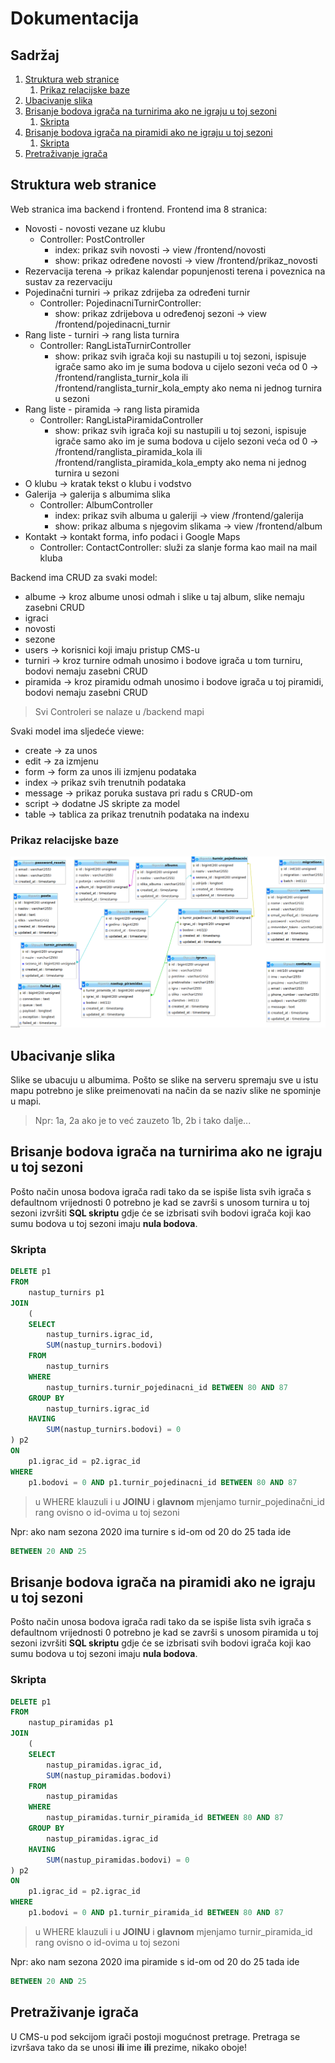 # Dokumentacija

## Sadržaj

1. [Struktura web stranice](#struktura-web-stranice)
    1. [Prikaz relacijske baze](https://github.com/Shino112/TKPazin/new/master#prikaz-relacijske-baze)
2. [Ubacivanje slika](https://github.com/Shino112/TKPazin/new/master#ubacivanje-slika)
3. [Brisanje bodova igrača na turnirima ako ne igraju u toj sezoni](https://github.com/Shino112/TKPazin/new/master#brisanje-bodova-igra%C4%8Da-na-turnirima-ako-ne-igraju-u-toj-sezoni)
    1. [Skripta](https://github.com/Shino112/TKPazin/new/master#skripta)
4. [Brisanje bodova igrača na piramidi ako ne igraju u toj sezoni](https://github.com/Shino112/TKPazin/new/master#brisanje-bodova-igra%C4%8Da-na-piramidi-ako-ne-igraju-u-toj-sezoni)
    1. [Skripta](https://github.com/Shino112/TKPazin/new/master#skripta-1)
5. [Pretraživanje igrača](https://github.com/Shino112/TKPazin/new/master#pretra%C5%BEivanje-igra%C4%8Da)

## Struktura web stranice

Web stranica ima backend i frontend. Frontend ima 8 stranica:
* Novosti - novosti vezane uz klubu
  * Controller: PostController
    * index: prikaz svih novosti -> view /frontend/novosti
    * show: prikaz određene novosti -> view /frontend/prikaz_novosti
* Rezervacija terena -> prikaz kalendar popunjenosti terena i poveznica na sustav za rezervaciju
* Pojedinačni turniri -> prikaz zdrijeba za određeni turnir
  * Controller: PojedinacniTurnirController:
    * show: prikaz zdrijebova u određenoj sezoni -> view /frontend/pojedinacni_turnir
* Rang liste - turniri -> rang lista turnira
  * Controller: RangListaTurnirController
    * show: prikaz svih igrača koji su nastupili u toj sezoni, ispisuje igrače samo ako im je suma bodova u cijelo sezoni veća od 0 -> /frontend/ranglista_turnir_kola ili /frontend/ranglista_turnir_kola_empty ako nema ni jednog turnira u sezoni
* Rang liste - piramida -> rang lista piramida
  * Controller: RangListaPiramidaController
    * show: prikaz svih igrača koji su nastupili u toj sezoni, ispisuje igrače samo ako im je suma bodova u cijelo sezoni veća od 0 -> /frontend/ranglista_piramida_kola ili /frontend/ranglista_piramida_kola_empty ako nema ni jednog turnira u sezoni
* O klubu -> kratak tekst o klubu i vodstvo
* Galerija -> galerija s albumima slika
  * Controller: AlbumController
    * index: prikaz svih albuma u galeriji -> view /frontend/galerija
    * show: prikaz albuma s njegovim slikama -> view /frontend/album
* Kontakt -> kontakt forma, info podaci i Google Maps
  * Controller: ContactController: služi za slanje forma kao mail na mail kluba
  
Backend ima CRUD za svaki model:
* albume -> kroz albume unosi odmah i slike u taj album, slike nemaju zasebni CRUD
* igraci
* novosti
* sezone
* users -> korisnici koji imaju pristup CMS-u
* turniri -> kroz turnire odmah unosimo i bodove igrača u tom turniru, bodovi nemaju zasebni CRUD
* piramida -> kroz piramidu odmah unosimo i bodove igrača u toj piramidi, bodovi nemaju zasebni CRUD
> Svi Controleri se nalaze u /backend mapi

Svaki model ima sljedeće viewe:
* create -> za unos
* edit -> za izmjenu
* form -> form za unos ili izmjenu podataka
* index -> prikaz svih trenutnih podataka
* message -> prikaz poruka sustava pri radu s CRUD-om
* script -> dodatne JS skripte za model
* table -> tablica za prikaz trenutnih podataka na indexu

### Prikaz relacijske baze

![Slika baze](https://github.com/Shino112/TKPazin/blob/master/baza.png)

## Ubacivanje slika

Slike se ubacuju u albumima. Pošto se slike na serveru spremaju sve u istu mapu potrebno je slike preimenovati na način da se naziv slike ne spominje u mapi.
> Npr: 1a, 2a ako je to već zauzeto 1b, 2b i tako dalje...

## Brisanje bodova igrača na turnirima ako ne igraju u toj sezoni

Pošto način unosa bodova igrača radi tako da se ispiše lista svih igrača s defaultnom vrijednosti 0 potrebno je kad se završi s unosom turnira u toj sezoni izvršiti **SQL skriptu** gdje će se izbrisati svih bodovi igrača koji kao sumu bodova u toj sezoni imaju **nula bodova**.

### Skripta
```sql
DELETE p1
FROM
    nastup_turnirs p1
JOIN
    (
    SELECT
        nastup_turnirs.igrac_id,
        SUM(nastup_turnirs.bodovi)
    FROM
        nastup_turnirs
    WHERE
        nastup_turnirs.turnir_pojedinacni_id BETWEEN 80 AND 87
    GROUP BY
        nastup_turnirs.igrac_id
    HAVING
        SUM(nastup_turnirs.bodovi) = 0
) p2
ON
    p1.igrac_id = p2.igrac_id
WHERE
    p1.bodovi = 0 AND p1.turnir_pojedinacni_id BETWEEN 80 AND 87
```
> u WHERE klauzuli i u **JOINU** i **glavnom** mjenjamo turnir_pojedinačni_id rang ovisno o id-ovima u toj sezoni

Npr: ako nam sezona 2020 ima turnire s id-om od 20 do 25 tada ide
```sql
BETWEEN 20 AND 25
```

## Brisanje bodova igrača na piramidi ako ne igraju u toj sezoni

Pošto način unosa bodova igrača radi tako da se ispiše lista svih igrača s defaultnom vrijednosti 0 potrebno je kad se završi s unosom piramida u toj sezoni izvršiti **SQL skriptu** gdje će se izbrisati svih bodovi igrača koji kao sumu bodova u toj sezoni imaju **nula bodova**.

### Skripta
```sql
DELETE p1
FROM
    nastup_piramidas p1
JOIN
    (
    SELECT
        nastup_piramidas.igrac_id,
        SUM(nastup_piramidas.bodovi)
    FROM
        nastup_piramidas
    WHERE
        nastup_piramidas.turnir_piramida_id BETWEEN 80 AND 87
    GROUP BY
        nastup_piramidas.igrac_id
    HAVING
        SUM(nastup_piramidas.bodovi) = 0
) p2
ON
    p1.igrac_id = p2.igrac_id
WHERE
    p1.bodovi = 0 AND p1.turnir_piramida_id BETWEEN 80 AND 87
```
> u WHERE klauzuli i u **JOINU** i **glavnom** mjenjamo turnir_piramida_id rang ovisno o id-ovima u toj sezoni

Npr: ako nam sezona 2020 ima piramide s id-om od 20 do 25 tada ide
```sql
BETWEEN 20 AND 25
```

## Pretraživanje igrača

U CMS-u pod sekcijom igrači postoji mogućnost pretrage. Pretraga se izvršava tako da se unosi **ili** ime **ili** prezime, nikako oboje!


